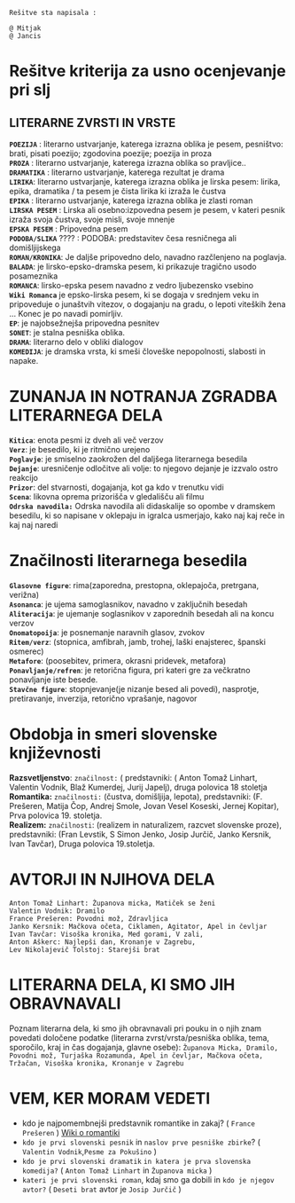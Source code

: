 ```dif
Rešitve sta napisala :

@ Mitjak 
@ Jancis 
```
# Rešitve kriterija za usno ocenjevanje pri slj 

## LITERARNE ZVRSTI IN VRSTE

**`POEZIJA`** :   literarno ustvarjanje, katerega izrazna oblika je pesem, pesništvo: brati, pisati poezijo; zgodovina poezije; poezija in proza           
**`PROZA`** : literarno ustvarjanje, katerega izrazna oblika so pravljice..                                                                          
**`DRAMATIKA`** : literarno ustvarjanje, katerega rezultat je drama                                                                     
**`LIRIKA`**: literarno ustvarjanje, katerega izrazna oblika je lirska pesem: lirika, epika, dramatika / ta pesem je čista lirika ki izraža le čustva       
**`EPIKA`** : literarno ustvarjanje, katerega izrazna oblika je zlasti roman                                                                                     
**`LIRSKA PESEM`** : Lirska ali osebno:izpovedna pesem je pesem, v kateri pesnik izraža svoja čustva, svoje misli, svoje mnenje                              
**`EPSKA PESEM`** : Pripovedna pesem                                                                                                                                  
**`PODOBA/SLIKA`** ???? : PODOBA: predstavitev česa resničnega ali domišljijskega                                                                           
**`ROMAN/KRONIKA`**: Je daljše pripovedno delo, navadno razčlenjeno na poglavja.                                                                              
**`BALADA`**: je lirsko-epsko-dramska pesem, ki prikazuje tragično usodo posameznika                                                      
**`ROMANCA`**: lirsko-epska pesem navadno z vedro ljubezensko vsebino                                                                                        
**`Wiki Romanca`** je epsko-lirska pesem, ki se dogaja v srednjem veku in pripoveduje o junaštvih vitezov, o dogajanju na gradu, o lepoti viteških žena ... Konec je po navadi pomirljiv.                                                                                                                            
**`EP`**: je najobsežnejša pripovedna pesnitev                                                                                              
**`SONET`**: je stalna pesniška oblika.                                                                                                      
**`DRAMA`**: literarno delo v obliki dialogov                                                                                                               
**`KOMEDIJA`**: je dramska vrsta, ki smeši človeške nepopolnosti, slabosti in napake.                                                                       







# ZUNANJA IN NOTRANJA ZGRADBA LITERARNEGA DELA

**`Kitica`**: enota pesmi iz dveh ali več verzov                                                                     
**`Verz`**: je besedilo, ki je ritmično urejeno                                                                     
**`Poglavje`**: je smiselno zaokrožen del daljšega literarnega besedila                                                                     
**`Dejanje`**: uresničenje odločitve ali volje: to njegovo dejanje je izzvalo ostro reakcijo                                                                     
**`Prizor`**: del stvarnosti, dogajanja, kot ga kdo v trenutku vidi                                                                     
**`Scena`**: likovna oprema prizorišča v gledališču ali filmu                                                                     
**`Odrska navodila:`** Odrska navodila ali didaskalije so opombe v dramskem besedilu, ki so napisane v oklepaju in igralca usmerjajo, kako naj kaj reče in kaj naj naredi

# Značilnosti literarnega besedila

**`Glasovne figure`**: rima(zaporedna, prestopna, oklepajoča, pretrgana, verižna)                                                                     
**`Asonanca`**: je ujema samoglasnikov, navadno v zaključnih besedah                                                                     
**`Aliteracija`**: je ujemanje soglasnikov v zaporednih besedah ali na koncu verzov                                                                     
**`Onomatopoija`**: je posnemanje naravnih glasov, zvokov                                                                     
**`Ritem/verz`**: (stopnica, amfibrah, jamb, trohej, laški enajsterec, španski osmerec)                                                                     
**`Metafore`**: (poosebitev, primera, okrasni pridevek, metafora)                                                                     
**`Ponavljanje/refren`**: je retorična figura, pri kateri gre za večkratno ponavljanje iste besede.                                                                     
**`Stavčne figure`**: stopnjevanje(je nizanje besed ali povedi), nasprotje, pretiravanje, inverzija, retorično  vprašanje, nagovor                                 

# Obdobja in smeri slovenske književnosti

**Razsvetljenstvo**: `značilnost:` (  predstavniki: ( Anton Tomaž Linhart, Valentin Vodnik, Blaž Kumerdej, Jurij Japelj), druga polovica 18 stoletja                   
**Romantika:** `značilnosti:` (čustva, domišljija, lepota), predstavniki: (F. Prešeren, Matija Čop, Andrej Smole, Jovan Vesel Koseski, Jernej Kopitar), Prva polovica 19. stoletja.                                                                                                                                                         
**Realizem:** `značilnosti`: (realizem in naturalizem, razcvet slovenske proze), predstavniki: (Fran Levstik, S Simon Jenko, Josip Jurčič, Janko Kersnik, Ivan Tavčar), Druga polovica 19.stoletja.

# AVTORJI IN NJIHOVA DELA
```
Anton Tomaž Linhart: Županova micka, Matiček se ženi
Valentin Vodnik: Dramilo
France Prešeren: Povodni mož, Zdravljica
Janko Kersnik: Mačkova očeta, Ciklamen, Agitator, Apel in čevljar
Ivan Tavčar: Visoška kronika, Med gorami, V zali, 
Anton Aškerc: Najlepši dan, Kronanje v Zagrebu, 
Lev Nikolajevič Tolstoj: Starejši brat
 ```
# LITERARNA DELA, KI SMO JIH OBRAVNAVALI

Poznam literarna dela, ki smo jih obravnavali pri pouku in o njih znam povedati določene podatke (literarna zvrst/vrsta/pesniška oblika, tema, sporočilo, kraj in čas dogajanja, glavne osebe):
`Županova Micka, Dramilo, Povodni mož, Turjaška Rozamunda, Apel in čevljar, Mačkova očeta, Tržačan, Visoška kronika, Kronanje v Zagrebu`

# VEM, KER MORAM VEDETI

-	kdo je najpomembnejši predstavnik romantike in zakaj? ( `France Prešeren` ) [Wiki o romantiki](https://sl.wikipedia.org/wiki/Romantika)
-	`kdo je prvi slovenski pesnik` in `naslov prve pesniške zbirke`? (` Valentin Vodnik`,`Pesme za Pokušino` ) 
-	`kdo je prvi slovenski dramatik` `in katera je prva slovenska komedija?` ( `Anton Tomaž Linhart` in `Županova micka` )
-	`kateri je prvi slovenski roman`, kdaj smo ga dobili in `kdo je njegov avtor?` ( `Deseti brat` avtor je `Josip Jurčič` )

